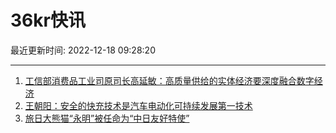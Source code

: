 # 36kr快讯

最近更新时间: 2022-12-18 09:28:20

--- 
1. [工信部消费品工业司原司长高延敏：高质量供给的实体经济要深度融合数字经济](https://www.36kr.com/newsflashes/2048883032888322) 
2. [王朝阳：安全的快充技术是汽车电动化可持续发展第一技术](https://www.36kr.com/newsflashes/2048887359378434) 
3. [旅日大熊猫“永明”被任命为“中日友好特使”](https://www.36kr.com/newsflashes/2048889779049733) 
